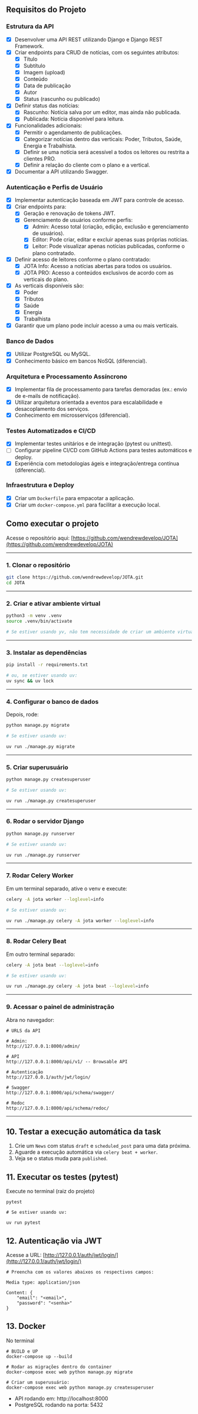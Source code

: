 ## Requisitos do Projeto

### Estrutura da API
- [x] Desenvolver uma API REST utilizando Django e Django REST Framework.
- [x] Criar endpoints para CRUD de notícias, com os seguintes atributos:
  - [x] Título
  - [x] Subtítulo
  - [x] Imagem (upload)
  - [x] Conteúdo
  - [x] Data de publicação
  - [x] Autor
  - [x] Status (rascunho ou publicado)
- [x] Definir status das notícias:
  - [x] Rascunho: Notícia salva por um editor, mas ainda não publicada.
  - [x] Publicada: Notícia disponível para leitura.
- [x] Funcionalidades adicionais:
  - [x] Permitir o agendamento de publicações.
  - [x] Categorizar notícias dentro das verticais: Poder, Tributos, Saúde, Energia e Trabalhista.
  - [x] Definir se uma notícia será acessível a todos os leitores ou restrita a clientes PRO.
  - [x] Definir a relação do cliente com o plano e a vertical.
- [x] Documentar a API utilizando Swagger.

### Autenticação e Perfis de Usuário
- [x] Implementar autenticação baseada em JWT para controle de acesso.
- [x] Criar endpoints para:
  - [x] Geração e renovação de tokens JWT.
  - [x] Gerenciamento de usuários conforme perfis:
    - [x] Admin: Acesso total (criação, edição, exclusão e gerenciamento de usuários).
    - [x] Editor: Pode criar, editar e excluir apenas suas próprias notícias.
    - [x] Leitor: Pode visualizar apenas notícias publicadas, conforme o plano contratado.
- [x] Definir acesso de leitores conforme o plano contratado:
  - [x] JOTA Info: Acesso a notícias abertas para todos os usuários.
  - [x] JOTA PRO: Acesso a conteúdos exclusivos de acordo com as verticais do plano.
- [x] As verticais disponíveis são:
  - [x] Poder
  - [x] Tributos
  - [x] Saúde
  - [x] Energia
  - [x] Trabalhista
- [x] Garantir que um plano pode incluir acesso a uma ou mais verticais.

### Banco de Dados
- [x] Utilizar PostgreSQL ou MySQL.
- [x] Conhecimento básico em bancos NoSQL (diferencial).

### Arquitetura e Processamento Assíncrono
- [x] Implementar fila de processamento para tarefas demoradas (ex.: envio de e-mails de notificação).
- [x] Utilizar arquitetura orientada a eventos para escalabilidade e desacoplamento dos serviços.
- [x] Conhecimento em microsserviços (diferencial).

### Testes Automatizados e CI/CD
- [x] Implementar testes unitários e de integração (pytest ou unittest).
- [ ] Configurar pipeline CI/CD com GitHub Actions para testes automáticos e deploy.
- [x] Experiência com metodologias ágeis e integração/entrega contínua (diferencial).

### Infraestrutura e Deploy
- [x] Criar um `Dockerfile` para empacotar a aplicação.
- [x] Criar um `docker-compose.yml` para facilitar a execução local.

## Como executar o projeto

Acesse o repositório aqui: [https://github.com/wendrewdevelop/JOTA](https://github.com/wendrewdevelop/JOTA)

---

### **1. Clonar o repositório**

```bash
git clone https://github.com/wendrewdevelop/JOTA.git
cd JOTA
```

---

### **2. Criar e ativar ambiente virtual**

```bash
python3 -m venv .venv
source .venv/bin/activate

# Se estiver usando yv, não tem necessidade de criar um ambiente virtual manualmente.
```

---

### **3. Instalar as dependências**

```bash
pip install -r requirements.txt

# ou, se estiver usando uv:
uv sync && uv lock
```

---

### **4. Configurar o banco de dados**

Depois, rode:

```bash
python manage.py migrate

# Se estiver usando uv:

uv run ./manage.py migrate
```

---

### **5. Criar superusuário**

```bash
python manage.py createsuperuser

# Se estiver usando uv:

uv run ./manage.py createsuperuser
```

---

### **6. Rodar o servidor Django**

```bash
python manage.py runserver

# Se estiver usando uv:

uv run ./manage.py runserver
```

---

### **7. Rodar Celery Worker**

Em um terminal separado, ative o venv e execute:

```bash
celery -A jota worker --loglevel=info

# Se estiver usando uv:

uv run ./manage.py celery -A jota worker --loglevel=info
```

---

### **8. Rodar Celery Beat**

Em outro terminal separado:

```bash
celery -A jota beat --loglevel=info

# Se estiver usando uv:

uv run ./manage.py celery -A jota beat --loglevel=info
```

---

### **9. Acessar o painel de administração**

Abra no navegador:

```
# URLS da API

# Admin:
http://127.0.0.1:8000/admin/

# API
http://127.0.0.1:8000/api/v1/ -- Browsable API

# Autenticação
http://127.0.0.1/auth/jwt/login/

# Swagger
http://127.0.0.1:8000/api/schema/swagger/

# Redoc
http://127.0.0.1:8000/api/schema/redoc/
```

---

## **10. Testar a execução automática da task**

1. Crie um `News` com status `draft` e `scheduled_post` para uma data próxima.
2. Aguarde a execução automática via `celery beat + worker`.
3. Veja se o status muda para `published`.

## **11. Executar os testes (pytest)**

Execute no terminal (raiz do projeto)

```
pytest

# Se estiver usando uv:

uv run pytest
```

## **12. Autenticação via JWT**

Acesse a URL: [http://127.0.0.1/auth/jwt/login/](http://127.0.0.1/auth/jwt/login/)

```
# Preencha com os valores abaixos os respectivos campos:

Media type: application/json

Content: {
    "email": "<email>",
    "password": "<senha>"
}
```

## **13. Docker**

No terminal

```
# BUILD e UP
docker-compose up --build

# Rodar as migrações dentro do container
docker-compose exec web python manage.py migrate

# Criar um superusuário:
docker-compose exec web python manage.py createsuperuser

```
- API rodando em: http://localhost:8000
- PostgreSQL rodando na porta: 5432


